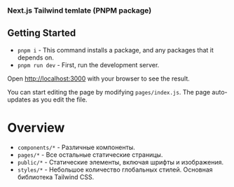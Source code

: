 ### Next.js Tailwind temlate (PNPM package)

## Getting Started

- `pnpm i` - This command installs a package, and any packages that it depends on.
- `pnpm run dev` - First, run the development server.



Open [http://localhost:3000](http://localhost:3000) with your browser to see the result.

You can start editing the page by modifying `pages/index.js`. The page auto-updates as you edit the file.


# Overview

- `components/*` - Различные компоненты.
- `pages/*` - Все остальные статические страницы.
- `public/*` - Статические элементы, включая шрифты и изображения.
- `styles/*` - Небольшое количество глобальных стилей. Основная библиотека Tailwind CSS.